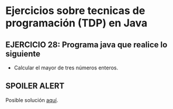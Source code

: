 
# Ejercicios sobre tecnicas de programación (TDP) en Java

## EJERCICIO 28: Programa java que realice lo siguiente

* Calcular el mayor de tres números enteros.

## SPOILER ALERT

Posible solución [aquí](http://puntocomnoesunlenguaje.blogspot.com.es/2012/07/mayor-de-tres-numeros.html).
